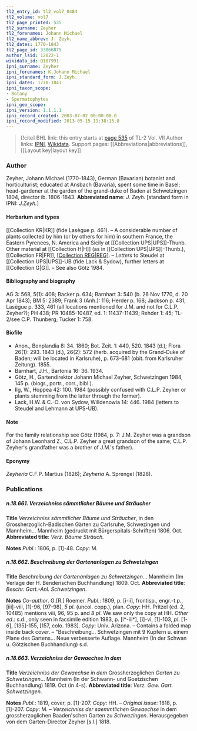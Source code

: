```yaml
---
tl2_entry_id: tl2_vol7_0484
tl2_volume: vol7
tl2_page_printed: 535
tl2_surname: Zeyher
tl2_forenames: Johann Michael
tl2_name_abbrev: J. Zeyh.
tl2_dates: 1770-1843
tl2_page_id: 33066875
author_lsid: 12022-1
wikidata_id: Q107991
ipni_surname: Zeyher
ipni_forenames: K.Johann Michael
ipni_standard_form: J.Zeyh.
ipni_dates: 1770-1843
ipni_taxon_scope: 
- Botany
- Spermatophytes
ipni_geo_scope: 
ipni_version: 1.1.1.1
ipni_record_created: 2003-07-02 00:00:00.0
ipni_record_modified: 2013-05-15 11:38:15.0
---
```


> [!cite] BHL link: this entry starts at [page 535](https://www.biodiversitylibrary.org/page/33066875) of TL-2 Vol. VII
> Author links: [IPNI](https://www.ipni.org/a/12022-1), [Wikidata](https://www.wikidata.org/wiki/Q107991). Support pages: [[Abbreviations|abbreviations]], [[Layout key|layout key]]

### Author

Zeyher, Johann Michael (1770-1843), German (Bavarian) botanist and horticulturist; educated at Ansbach (Bavaria), spent some time in Basel; head-gardener at the garden of the grand-duke of Baden at Schwetzingen 1804, director ib. 1806-1843. 
**Abbreviated name**: *J. Zeyh.* \[standard form in IPNI: *J.Zeyh.*\]

#### Herbarium and types

[[Collection KR|KR]] (fide Lasègue p. 461). – A considerable number of plants collected by him (or by others for him) in southern France, the Eastern Pyrenees, N. America and Sicily at [[Collection UPS|UPS]]-Thunb. Other material at [[Collection H|H]] (as in [[Collection UPS|UPS]]-Thunb.), [[Collection FR|FR]], [[Collection REG|REG]](?). – *Letters* to Steudel at [[Collection UPS|UPS]]-UB (fide Lack & Sydow), further letters at [[Collection G|G]]. – See also Götz 1984.

#### Bibliography and biography

AG 3: 568, 5(1): 408; Backer p. 634; Barnhart 3: 540 (b. 26 Nov 1770, d. 20 Apr 1843); BM 5: 2389; Frank 3 (Anh.): 116; Herder p. 168; Jackson p. 431; Lasègue p. 333, 461 (all locations mentioned for J.M. and not for C.L.P. Zeyher?); PH 438; PR 10485-10487, ed. 1: 11437-11439; Rehder 1: 45; TL-2/see C.P. Thunberg; Tucker 1: 758.

#### Biofile

- Anon., Bonplandia 8: 34. 1860; Bot. Zeit. 1: 440, 520. 1843 (d.); Flora 26(1): 293. 1843 (d.), 26(2): 572 (herb. acquired by the Grand-Duke of Baden; will be located in Karlsruhe), p. 673-681 (obit. from Karlsruher Zeitung). 1855.
- Barnhart, J.H., Bartonia 16: 36. 1934.
- Götz, H., Gartendirektor Johann Michael Zeyher, Schwetzingen 1984, 145 p. (biogr., portr., corr., bibl.).
- Ilg, W., Hoppea 42: 100. 1984 (possibly confused with C.L.P. Zeyher or plants stemming from the latter through the former).
- Lack, H.W. & C.-O. von Sydow, Willdenowia 14: 446. 1984 (letters to Steudel and Lehmann at UPS-UB).

#### Note

For the family relationship see Götz (1984, p. 7: J.M. Zeyher was a grandson of Johann Leonhard Z., C.L.P. Zeyher a great grandson of the same; C.L.P. Zeyher's grandfather was a brother of J.M.'s father).

#### Eponymy

*Zeyheria* C.F.P. Martius (1826); *Zeyheria* A. Sprengel (1828).

### Publications

##### n.18.661. Verzeichniss sämmtlicher Bäume und Sträucher

**Title**
*Verzeichniss sämmtlicher Bäume und Sträucher*, in den Grossherzoglich-Badischen Gärten zu Carlsruhe, Schwezingen und Mannheim... Mannheim (gedruckt mit Bürgerspitals-Schriften) 1806. Oct.
**Abbreviated title**: *Verz. Bäume Sträuch.*

**Notes**
*Publ*.: 1806, p. \[1\]-48. *Copy*: M.

##### n.18.662. Beschreibung der Gartenanlagen zu Schwetzingen

**Title**
*Beschreibung der Gartenanlagen zu Schwetzingen*... Mannheim (Im Verlage der H. Benderischen Buchhandlung) 1809. Oct.
**Abbreviated title**: *Beschr. Gart.-Anl. Schwetzingen*.

**Notes**
*Co-author*. G.\[R.\] Roemer.
*Publ*.: 1809, p. \[i-ii\], frontisp., engr.-t.p., \[iii\]-viii, \[1\]-96, \[97-98\], *5 pl*. (uncol. copp.), plan. *Copy*: HH. Pritzel (ed. 2, 10485) mentions viii, 96, 95 p. and *8 pl*. We saw only the copy at HH.
*Other ed*.: s.d., only seen in facsimile edition 1983, p. \[i\*-iii\*\], \[i\]-vi, \[1\]-103, *pl*. \[*1-6*\], \[135\]-155, \[157, colo. 1983\]. *Copy*: Univ. Arizona. – Contains a folded map inside back cover. – "Beschreibung... Schwetzingen mit 9 Kupfern u. einem Plane des Gartens... Neue verbesserte Auflage. Mannheim (In der Schwan u. Götzischen Buchhandlung) s.d.

##### n.18.663. Verzeichniss der Gewaechse in dem

**Title**
*Verzeichniss der Gewaechse in dem* Grossherzoglichen *Garten zu Schwetzingen*... Mannheim (In der Schwann- und Goetzischen Buchhandlung) 1819. Oct (in 4-s).
**Abbreviated title**: *Verz. Gew. Gart. Schwetzingen*.

**Notes**
*Publ*.: 1819, cover, p. \[1\]-207. *Copy*: HH. – *Original issue*: 1818, p. \[1\]-207. *Copy*: M. – *Verzeichniss der saemmtlichen Gewaechse* in dem grossherzoglichen Baaden'schen Garten zu *Schwezingen*. Herausgegeben von dem Garten-Director Zeyher \[s.l.\] 1818.

